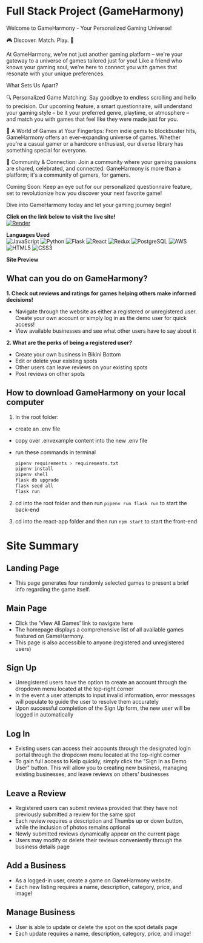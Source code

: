 # Full Stack Project (GameHarmony)

Welcome to GameHarmony - Your Personalized Gaming Universe!

🎮 Discover. Match. Play. 🌟

At GameHarmony, we're not just another gaming platform – we're your gateway to a universe of games tailored just for you! Like a friend who knows your gaming soul, we're here to connect you with games that resonate with your unique preferences.

What Sets Us Apart?

🔍 Personalized Game Matching: Say goodbye to endless scrolling and hello to precision. Our upcoming feature, a smart questionnaire, will understand your gaming style – be it your preferred genre, playtime, or atmosphere – and match you with games that feel like they were made just for you.

🎲 A World of Games at Your Fingertips: From indie gems to blockbuster hits, GameHarmony offers an ever-expanding universe of games. Whether you're a casual gamer or a hardcore enthusiast, our diverse library has something special for everyone.

👥 Community & Connection: Join a community where your gaming passions are shared, celebrated, and connected. GameHarmony is more than a platform; it's a community of gamers, for gamers.

Coming Soon: Keep an eye out for our personalized questionnaire feature, set to revolutionize how you discover your next favorite game!

Dive into GameHarmony today and let your gaming journey begin!

**Click on the link below to visit the live site!**<br>
[![Render](https://img.shields.io/badge/Render-%46E3B7.svg?style=for-the-badge&logo=render&logoColor=white)
](https://gameharmony.onrender.com)


**Languages Used**<br>
![JavaScript](https://img.shields.io/badge/javascript-%23323330.svg?style=for-the-badge&logo=javascript&logoColor=%23F7DF1E)
 ![Python](https://img.shields.io/badge/python-3670A0?style=for-the-badge&logo=python&logoColor=ffdd54)
 ![Flask](https://img.shields.io/badge/flask-%23000.svg?style=for-the-badge&logo=flask&logoColor=white)
 ![React](https://img.shields.io/badge/react-%2320232a.svg?style=for-the-badge&logo=react&logoColor=%2361DAFB)
 ![Redux](https://img.shields.io/badge/redux-%23593d88.svg?style=for-the-badge&logo=redux&logoColor=white)
 ![PostgreSQL](https://img.shields.io/badge/PostgreSQL-316192?style=for-the-badge&logo=postgresql&logoColor=white)
 ![AWS](https://img.shields.io/badge/AWS-%23FF9900.svg?style=for-the-badge&logo=amazon-aws&logoColor=white)
 ![HTML5](https://img.shields.io/badge/html5-%23E34F26.svg?style=for-the-badge&logo=html5&logoColor=white)
 ![CSS3](https://img.shields.io/badge/css3-%231572B6.svg?style=for-the-badge&logo=css3&logoColor=white)

<!-- ![AWS](https://img.shields.io/badge/AWS-%23FF9900.svg?style=for-the-badge&logo=amazon-aws&logoColor=white) -->

**Site Preview**<br>

<!-- ![Alt Text](https://cdn.discordapp.com/attachments/1110721109076221993/1195912430971260958/image.png) -->

<!-- ![Alt text](<Screen-Recording-2024-01-13-at-11.17.31 AM.gif>) -->

## What can you do on GameHarmony?

**1. Check out reviews and ratings for games helping others make informed decisions!**<br>

- Navigate through the website as either a registered or unregistered user. Create your own account or simply log in as the demo user for quick access!
- View available businesses and see what other users have to say about it

**2. What are the perks of being a registered user?**<br>

- Create your own business in Bikini Bottom
- Edit or delete your existing spots
- Other users can leave reviews on your existing spots
- Post reviews on other spots

## How to download GameHarmony on your local computer

1. In the root folder:

- create an .env file
- copy over .envexample content into the new .env file
- run these commands in terminal

  ```bash
  pipenv requirements > requirements.txt
  pipenv install
  pipenv shell
  flask db upgrade
  flask seed all
  flask run
  ```

2. cd into the root folder and then run `pipenv run flask run` to start the back-end

3. cd into the react-app folder and then run `npm start` to start the front-end

# Site Summary

## Landing Page

<!-- ![](img.png) -->

- This page generates four randomly selected games to present a brief info regarding the game itself.

## Main Page

<!-- ![All business](image.png) -->

- Click the 'View All Games' link to navigate here
- The homepage displays a comprehensive list of all available games featured on GameHarmony.
- This page is also accessible to anyone (registered and unregistered users)

## Sign Up

<!-- ![Sign up](https://cdn.discordapp.com/attachments/1110721109076221993/1196687779342594048/image.png) -->

- Unregistered users have the option to create an account through the dropdown menu located at the top-right corner
- In the event a user attempts to input invalid information, error messages will populate to guide the user to resolve them accurately
- Upon successful completion of the Sign Up form, the new user will be logged in automatically

## Log In

<!-- ![Login](https://media.discordapp.net/attachments/1110721109076221993/1196688534917099602/image.png) -->

- Existing users can access their accounts through the designated login portal through the dropdown menu located at the top-right corner
- To gain full access to Kelp quickly, simply click the "Sign In as Demo User" button. This will allow you to creating new business, managing existing businesses, and leave reviews on others' businesses

## Leave a Review

<!-- ![Leave a comment](image.png) -->

- Registered users can submit reviews provided that they have not previously submitted a review for the same spot
- Each review requires a description and Thumbs up or down button, while the inclusion of photos remains optional
- Newly submitted reviews dynamically appear on the current page
- Users may modify or delete their reviews conveniently through the business details page

## Add a Business

<!-- ![Add a Spot](https://cdn.discordapp.com/attachments/1110721109076221993/1196688537177829487/image.png) -->

- As a logged-in user, create a game on GameHarmony website.
- Each new listing requires a name, description, category, price, and image!

## Manage Business

<!-- ![Manage Spot](https://cdn.discordapp.com/attachments/1110721109076221993/1196688537702109274/image.png) -->

- User is able to update or delete the spot on the spot details page
- Each update requires a name, description, category, price, and image!
